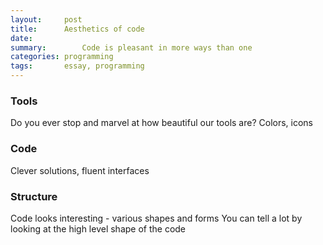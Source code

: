 ```yaml
---
layout:     post
title:      Aesthetics of code
date:       
summary:		Code is pleasant in more ways than one
categories: programming
tags:       essay, programming
---
```

###  Tools

Do you ever stop and marvel at how beautiful our tools are?
Colors, icons

### Code

Clever solutions, fluent interfaces

### Structure

Code looks interesting - various shapes and forms
You can tell a lot by looking at the high level shape of the code
